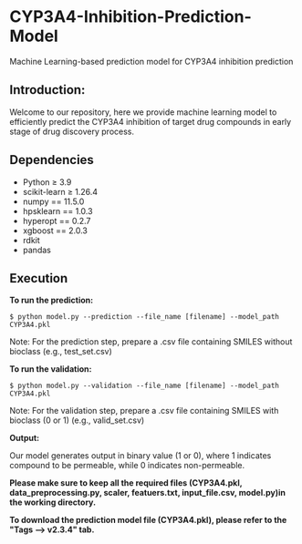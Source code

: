 # CYP3A4-Inhibition-Prediction-Model
Machine Learning-based prediction model for CYP3A4 inhibition prediction

## Introduction: ## 

Welcome to our repository, here we provide machine learning model to efficiently predict the CYP3A4 inhibition of target drug compounds in early stage of drug discovery process.

## Dependencies ##

- Python ≥ 3.9
- scikit-learn ≥ 1.26.4
- numpy == 11.5.0
- hpsklearn == 1.0.3
- hyperopt == 0.2.7
- xgboost == 2.0.3
- rdkit
- pandas

## Execution ##
**To run the prediction:**

```
$ python model.py --prediction --file_name [filename] --model_path CYP3A4.pkl
```
Note: For the prediction step, prepare a .csv file containing SMILES without bioclass (e.g., test_set.csv)

**To run the validation:**

```
$ python model.py --validation --file_name [filename] --model_path CYP3A4.pkl
```
Note: For the validation step, prepare a .csv file containing SMILES with bioclass (0 or 1) (e.g., valid_set.csv)

**Output:**

Our model generates output in binary value (1 or 0), where 1 indicates compound to be permeable, while 0 indicates non-permeable.

 
**Please make sure to keep all the required files (CYP3A4.pkl, data_preprocessing.py, scaler, featuers.txt, input_file.csv, model.py)in the working directory.**

**To download the prediction model file (CYP3A4.pkl), please refer to the "Tags --> v2.3.4" tab.**
